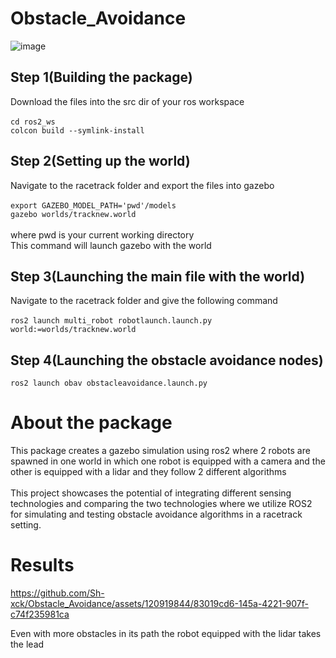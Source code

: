 # Obstacle_Avoidance
![image](https://github.com/Sh-xck/Obstacle_Avoidance/assets/120919844/74ef2376-114e-4f09-b173-69b7ae6c085a)

## Step 1(Building the package)
Download the files into the src dir of your ros workspace </br>
</br>
  `cd ros2_ws ` </br>
  `colcon build --symlink-install`

## Step 2(Setting up the world)
Navigate to the racetrack folder and export the files into gazebo </br> </br>
`export GAZEBO_MODEL_PATH='pwd'/models `</br>
`gazebo worlds/tracknew.world`
</br>
</br>where pwd is your current working directory </br>
This command will launch gazebo with the world

## Step 3(Launching the main file with the world)
Navigate to the racetrack folder and give the following command 
</br>
</br>`ros2 launch multi_robot robotlaunch.launch.py world:=worlds/tracknew.world`

## Step 4(Launching the obstacle avoidance nodes)
`ros2 launch obav obstacleavoidance.launch.py`


 # About the package 
 This package creates a gazebo simulation using ros2 where 2 robots are spawned in one world in which
 one robot is equipped with a camera and the other is equipped with a lidar and they follow 2 different algorithms
 </br>
 </br>
 This project showcases the potential of integrating different sensing technologies and comparing the two technologies where we utilize ROS2 for simulating and testing obstacle avoidance algorithms in a racetrack setting.


 # Results

 

https://github.com/Sh-xck/Obstacle_Avoidance/assets/120919844/83019cd6-145a-4221-907f-c74f235981ca


Even with more obstacles in its path the robot equipped with the lidar takes the lead






